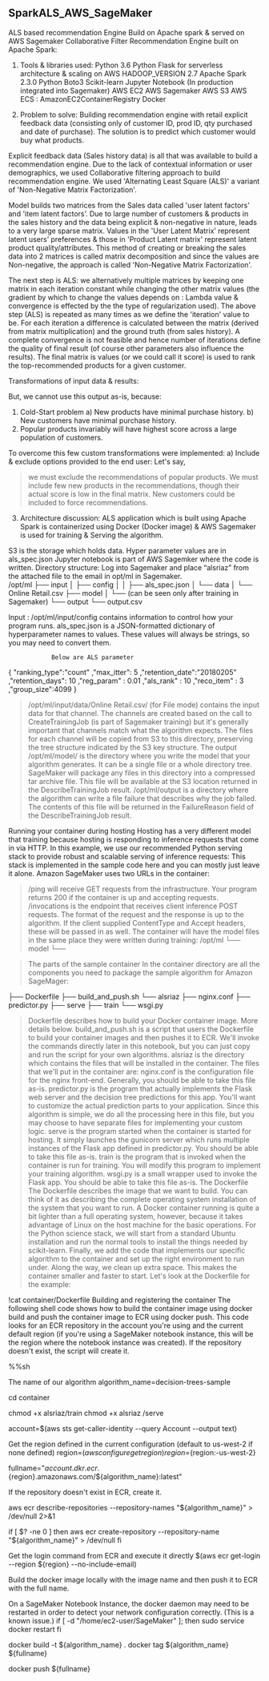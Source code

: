## SparkALS_AWS_SageMaker
ALS based recommendation Engine Build on Apache spark &amp; served on AWS Sagemaker
Collaborative Filter Recommendation Engine built on Apache Spark:
1) Tools & libraries used:
             Python 3.6
             Python Flask for serverless architecture & scaling on AWS
             HADOOP_VERSION 2.7
             Apache Spark 2.3.0
             Python Boto3
             Scikit-learn
             Jupyter Notebook (In production integrated into Sagemaker)
             AWS EC2
             AWS Sagemaker
             AWS S3
             AWS ECS : AmazonEC2ContainerRegistry
             Docker

2) Problem to solve: 
Building recommendation engine with retail explicit feedback data (consisting only of customer ID, prod ID, qty purchased and date of purchase).
The solution is to predict which customer would buy what products.

Explicit feedback data (Sales history data) is all that was available to build a recommendation engine. Due to the lack of contextual information or user demographics, we used Collaborative filtering approach to build recommendation engine. 
We used 'Alternating Least Square (ALS)' a variant of 'Non-Negative Matrix Factorization'.

Model builds two matrices from the Sales data called 'user latent factors' and 'item latent factors’. Due to large number of customers & products in the sales history and the data being explicit & non-negative in nature, leads to a very large sparse matrix.
Values in the 'User Latent Matrix’ represent latent users’ preferences & those in 'Product Latent matrix' represent latent product quality/attributes. This method of creating or breaking the sales data into 2 matrices is called matrix decomposition and since the values are Non-negative, the approach is called 'Non-Negative Matrix Factorization'.

The next step is ALS: we alternatively multiple matrices by keeping one matrix in each iteration constant while changing the other matrix values (the gradient by which to change the values depends on : Lambda value & convergence is effected by the the type of regularization used).
The above step (ALS) is repeated as many times as we define the 'iteration' value to be.
For each iteration a difference is calculated between the matrix (derived from matrix multiplication) and the ground truth (from sales history). A complete convergence is not feasible and hence number of iterations define the quality of final result (of course other parameters also influence the results).
The final matrix is values (or we could call it score) is used to rank the top-recommended products for a given customer.

Transformations of input data & results:

But, we cannot use this output as-is, because:
1) Cold-Start problem
           a) New products have minimal purchase history.
           b) New customers have minimal purchase history.
2) Popular products invariably will have highest score across a large population of customers.

To overcome this few custom transformations were implemented:
       a) Include & exclude options provided to the end user:
Let's say, 
> we must exclude the recommendations of popular products.
> We must include few new products in the recommendations, though their actual score is low in the final matrix.
> New customers could be included to force recommendations. 

3) Architecture discussion:
ALS application which is built using Apache Spark is containerized using Docker (Docker image) & AWS Sagemaker is used for training & Serving the algorithm.

S3 is the storage which holds data.
Hyper parameter values are in als_spec.json
Jupyter notebook is part of AWS Sagemker where the code is written.
Directory structure:
Log into Sagemaker and place “alsriaz” from the attached file to the email in opt/ml in Sagemaker.  
/opt/ml
├── input
│   ├── config
│   │   ├── als_spec.json
│   └── data
│       └── Online Retail.csv
├── model
│   └── <model files> (can be seen only after training in Sagemaker)
└── output
└── output.csv

Input : /opt/ml/input/config contains information to control how your program runs. als_spec.json is a JSON-formatted dictionary of hyperparameter names to values. These values will always be strings, so you may need to convert them.

                Below are ALS parameter
{
	"ranking_type":"count"
	,"max_itter": 5
	,"retention_date":"20180205"
	,"retention_days": 10
	,"reg_param" : 0.01
	,"als_rank" : 10
	,"reco_item" : 3
	,"group_size":4099
}
> /opt/ml/input/data/Online Retail.csv/ (for File mode) contains the input data for that channel. The channels are created based on the call to CreateTrainingJob (is part of Sagemaker training) but it's generally important that channels match what the algorithm expects. The files for each channel will be copied from S3 to this directory, preserving the tree structure indicated by the S3 key structure. 
The output
> /opt/ml/model/ is the directory where you write the model that your algorithm generates. It can be a single file or a whole directory tree. SageMaker will package any files in this directory into a compressed tar archive file. This file will be available at the S3 location returned in the DescribeTrainingJob result.
> /opt/ml/output is a directory where the algorithm can write a file failure that describes why the job failed. The contents of this file will be returned in the FailureReason field of the DescribeTrainingJob result. 

Running your container during hosting
Hosting has a very different model that training because hosting is responding to inference requests that come in via HTTP. In this example, we use our recommended Python serving stack to provide robust and scalable serving of inference requests:
This stack is implemented in the sample code here and you can mostly just leave it alone. 
Amazon SageMaker uses two URLs in the container:
> /ping will receive GET requests from the infrastructure. Your program returns 200 if the container is up and accepting requests.
> /invocations is the endpoint that receives client inference POST requests. The format of the request and the response is up to the algorithm. If the client supplied ContentType and Accept headers, these will be passed in as well. 
> The container will have the model files in the same place they were written during training:
/opt/ml
└── model
   └── <model files>

> The parts of the sample container
> In the container directory are all the components you need to package the sample algorithm for Amazon SageMager:

├── Dockerfile
├── build_and_push.sh
└── alsriaz
    ├── nginx.conf
    ├── predictor.py
    ├── serve
    ├── train
└── wsgi.py


> Dockerfile describes how to build your Docker container image. More details below.
> build_and_push.sh is a script that users the Dockerfile to build your container images and then pushes it to ECR. We'll invoke the commands directly later in this notebook, but you can just copy and run the script for your own algorithms.
> alsriaz is the directory which contains the files that will be installed in the container.
The files that we'll put in the container are:
> nginx.conf is the configuration file for the nginx front-end. Generally, you should be able to take this file as-is.
> predictor.py is the program that actually implements the Flask web server and the decision tree predictions for this app. You'll want to customize the actual prediction parts to your application. Since this algorithm is simple, we do all the processing here in this file, but you may choose to have separate files for implementing your custom logic.
> serve is the program started when the container is started for hosting. It simply launches the gunicorn server which runs multiple instances of the Flask app defined in predictor.py. You should be able to take this file as-is.
> train is the program that is invoked when the container is run for training. You will modify this program to implement your training algorithm.
> wsgi.py is a small wrapper used to invoke the Flask app. You should be able to take this file as-is.
The Dockerfile
The Dockerfile describes the image that we want to build. You can think of it as describing the complete operating system installation of the system that you want to run. A Docker container running is quite a bit lighter than a full operating system, however, because it takes advantage of Linux on the host machine for the basic operations. 
For the Python science stack, we will start from a standard Ubuntu installation and run the normal tools to install the things needed by scikit-learn. Finally, we add the code that implements our specific algorithm to the container and set up the right environment to run under.
Along the way, we clean up extra space. This makes the container smaller and faster to start.
Let's look at the Dockerfile for the example:

!cat container/Dockerfile
Building and registering the container
The following shell code shows how to build the container image using docker build and push the container image to ECR using docker push. 
This code looks for an ECR repository in the account you're using and the current default region (if you're using a SageMaker notebook instance, this will be the region where the notebook instance was created). If the repository doesn't exist, the script will create it.

%%sh

The name of our algorithm
algorithm_name=decision-trees-sample

cd container

chmod +x alsriaz/train
chmod +x alsriaz /serve

account=$(aws sts get-caller-identity --query Account --output text)

Get the region defined in the current configuration (default to us-west-2 if none defined)
region=$(aws configure get region)
region=${region:-us-west-2}

fullname="${account}.dkr.ecr.${region}.amazonaws.com/${algorithm_name}:latest"

If the repository doesn't exist in ECR, create it.

aws ecr describe-repositories --repository-names "${algorithm_name}" > /dev/null 2>&1

if [ $? -ne 0 ]
then
    aws ecr create-repository --repository-name "${algorithm_name}" > /dev/null
fi

Get the login command from ECR and execute it directly
$(aws ecr get-login --region ${region} --no-include-email)

Build the docker image locally with the image name and then push it to ECR
with the full name.

On a SageMaker Notebook Instance, the docker daemon may need to be restarted in order to detect your network configuration correctly.  (This is a known issue.)
if [ -d "/home/ec2-user/SageMaker" ]; then
  sudo service docker restart
fi

docker build  -t ${algorithm_name} .
docker tag ${algorithm_name} ${fullname}

docker push ${fullname}


